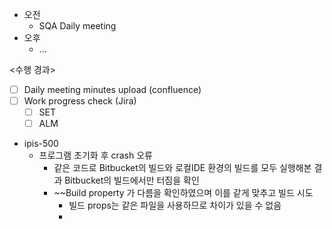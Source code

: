 - 오전
	- SQA Daily meeting
- 오후
	- ...

<수행 경과>
- [ ] Daily meeting minutes upload (confluence)
- [ ] Work progress check (Jira)
	- [ ] SET
	- [ ] ALM

- ipis-500
	- 프로그램 초기화 후 crash 오류
		- 같은 코드로 Bitbucket의 빌드와 로컬IDE 환경의 빌드를 모두 실행해본 결과 Bitbucket의 빌드에서만 터짐을 확인
		- ~~Build property 가 다름을 확인하였으며 이를 같게 맞추고 빌드 시도
			- 빌드 props는 같은 파일을 사용하므로 차이가 있을 수 없음
			- 